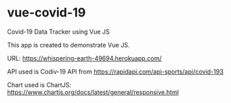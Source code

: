 # vue-covid-19
Covid-19 Data Tracker using Vue JS

This app is created to demonstrate Vue JS.

URL: https://whispering-earth-49694.herokuapp.com/

API used is Codiv-19 API from https://rapidapi.com/api-sports/api/covid-193

Chart used is ChartJS: https://www.chartjs.org/docs/latest/general/responsive.html
